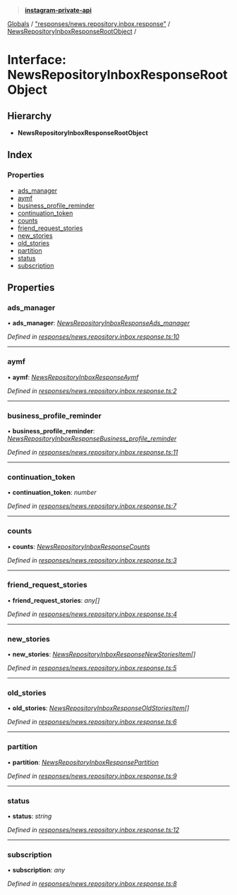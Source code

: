 > **[instagram-private-api](../README.md)**

[Globals](../README.md) / ["responses/news.repository.inbox.response"](../modules/_responses_news_repository_inbox_response_.md) / [NewsRepositoryInboxResponseRootObject](_responses_news_repository_inbox_response_.newsrepositoryinboxresponserootobject.md) /

# Interface: NewsRepositoryInboxResponseRootObject

## Hierarchy

* **NewsRepositoryInboxResponseRootObject**

## Index

### Properties

* [ads_manager](_responses_news_repository_inbox_response_.newsrepositoryinboxresponserootobject.md#ads_manager)
* [aymf](_responses_news_repository_inbox_response_.newsrepositoryinboxresponserootobject.md#aymf)
* [business_profile_reminder](_responses_news_repository_inbox_response_.newsrepositoryinboxresponserootobject.md#business_profile_reminder)
* [continuation_token](_responses_news_repository_inbox_response_.newsrepositoryinboxresponserootobject.md#continuation_token)
* [counts](_responses_news_repository_inbox_response_.newsrepositoryinboxresponserootobject.md#counts)
* [friend_request_stories](_responses_news_repository_inbox_response_.newsrepositoryinboxresponserootobject.md#friend_request_stories)
* [new_stories](_responses_news_repository_inbox_response_.newsrepositoryinboxresponserootobject.md#new_stories)
* [old_stories](_responses_news_repository_inbox_response_.newsrepositoryinboxresponserootobject.md#old_stories)
* [partition](_responses_news_repository_inbox_response_.newsrepositoryinboxresponserootobject.md#partition)
* [status](_responses_news_repository_inbox_response_.newsrepositoryinboxresponserootobject.md#status)
* [subscription](_responses_news_repository_inbox_response_.newsrepositoryinboxresponserootobject.md#subscription)

## Properties

###  ads_manager

• **ads_manager**: *[NewsRepositoryInboxResponseAds_manager](_responses_news_repository_inbox_response_.newsrepositoryinboxresponseads_manager.md)*

*Defined in [responses/news.repository.inbox.response.ts:10](https://github.com/dilame/instagram-private-api/blob/173bc62/src/responses/news.repository.inbox.response.ts#L10)*

___

###  aymf

• **aymf**: *[NewsRepositoryInboxResponseAymf](_responses_news_repository_inbox_response_.newsrepositoryinboxresponseaymf.md)*

*Defined in [responses/news.repository.inbox.response.ts:2](https://github.com/dilame/instagram-private-api/blob/173bc62/src/responses/news.repository.inbox.response.ts#L2)*

___

###  business_profile_reminder

• **business_profile_reminder**: *[NewsRepositoryInboxResponseBusiness_profile_reminder](_responses_news_repository_inbox_response_.newsrepositoryinboxresponsebusiness_profile_reminder.md)*

*Defined in [responses/news.repository.inbox.response.ts:11](https://github.com/dilame/instagram-private-api/blob/173bc62/src/responses/news.repository.inbox.response.ts#L11)*

___

###  continuation_token

• **continuation_token**: *number*

*Defined in [responses/news.repository.inbox.response.ts:7](https://github.com/dilame/instagram-private-api/blob/173bc62/src/responses/news.repository.inbox.response.ts#L7)*

___

###  counts

• **counts**: *[NewsRepositoryInboxResponseCounts](_responses_news_repository_inbox_response_.newsrepositoryinboxresponsecounts.md)*

*Defined in [responses/news.repository.inbox.response.ts:3](https://github.com/dilame/instagram-private-api/blob/173bc62/src/responses/news.repository.inbox.response.ts#L3)*

___

###  friend_request_stories

• **friend_request_stories**: *any[]*

*Defined in [responses/news.repository.inbox.response.ts:4](https://github.com/dilame/instagram-private-api/blob/173bc62/src/responses/news.repository.inbox.response.ts#L4)*

___

###  new_stories

• **new_stories**: *[NewsRepositoryInboxResponseNewStoriesItem](_responses_news_repository_inbox_response_.newsrepositoryinboxresponsenewstoriesitem.md)[]*

*Defined in [responses/news.repository.inbox.response.ts:5](https://github.com/dilame/instagram-private-api/blob/173bc62/src/responses/news.repository.inbox.response.ts#L5)*

___

###  old_stories

• **old_stories**: *[NewsRepositoryInboxResponseOldStoriesItem](_responses_news_repository_inbox_response_.newsrepositoryinboxresponseoldstoriesitem.md)[]*

*Defined in [responses/news.repository.inbox.response.ts:6](https://github.com/dilame/instagram-private-api/blob/173bc62/src/responses/news.repository.inbox.response.ts#L6)*

___

###  partition

• **partition**: *[NewsRepositoryInboxResponsePartition](_responses_news_repository_inbox_response_.newsrepositoryinboxresponsepartition.md)*

*Defined in [responses/news.repository.inbox.response.ts:9](https://github.com/dilame/instagram-private-api/blob/173bc62/src/responses/news.repository.inbox.response.ts#L9)*

___

###  status

• **status**: *string*

*Defined in [responses/news.repository.inbox.response.ts:12](https://github.com/dilame/instagram-private-api/blob/173bc62/src/responses/news.repository.inbox.response.ts#L12)*

___

###  subscription

• **subscription**: *any*

*Defined in [responses/news.repository.inbox.response.ts:8](https://github.com/dilame/instagram-private-api/blob/173bc62/src/responses/news.repository.inbox.response.ts#L8)*